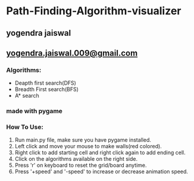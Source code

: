 # Path-Finding-Algorithm-visualizer
## yogendra jaiswal 
## yogendra.jaiswal.009@gmail.com

### Algorithms:
+ Deapth first search(DFS)
+ Breadth First search(BFS)
+ A* search

### made with pygame

### How To Use:
1. Run main.py file, make sure you have pygame installed.
2. Left click and move your mouse to make walls(red colored).
3. Right click to add starting cell and right click again to add ending cell.
4. Click on the algorithms available on the right side.
5. Press 'r' on keyboard to reset the grid/board anytime.
6. Press '+speed' and '-speed' to increase or decrease animation speed. 

